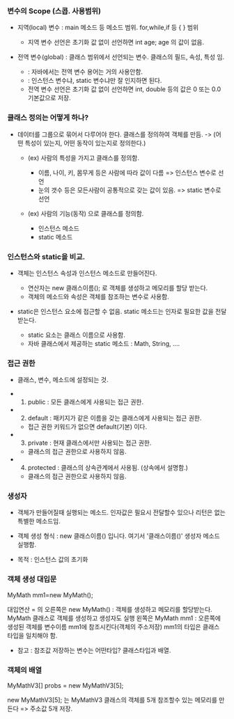 
### 변수의 Scope (스콥. 사용범위)

- 지역(local) 변수 : main 메소드 등 메소드 범위. for,while,if 등 { } 범위
    + 지역 변수 선언은 초기화 값 없이 선언하면 int age; age 의 값이 없음. 

- 전역 변수(global) : 클래스 범위에서 선언되는 변수. 클래스의 필드, 속성, 특성 임.
    +    : 자바에서는 전역 변수 용어는 거의 사용안함.
    +    : 인스턴스 변수냐, static 변수냐만 잘 인지하면 된다.
    + 전역 변수 선언은 초기화  값 없이 선언하면 int, double 등의 값은 0 또는 0.0 기본값으로 저장. 

### 클래스 정의는 어떻게 하나?

- 데이터를 그룹으로 묶어서 다루어야 한다. 클래스를 정의하여 객체를 만듬.
 -> (어떤 특성이 있는지, 어떤 동작이 있는지로 정의한다.)
  + (ex) 사람의 특성을 가지고 클래스를 정의함.
    + 이름, 나이, 키, 몸무게 등은 사람에 따라 값이 다름 => 인스턴스 변수로 선언
    + 눈의 갯수 등은 모든사람이 공통적으로 갖는 값이 있음. => static 변수로 선언

  + (ex) 사람의 기능(동작) 으로 클래스를 정의함.
    + 인스턴스 메소드
    + static 메소드


### 인스턴스와 static을 비교.

- 객체는 인스턴스 속성과 인스턴스 메소드로 만들어진다.
    + 연산자는 new 클래스이름(); 로 객체를 생성하고 메모리를 할당 받는다.
    + 객체의 메소드와 속성은 객체를 참조하는 변수로 사용함.

- static은 인스턴스 요소에 접근할 수 없음. static 메소드는 인자로 필요한 값을 전달 받는다.
    + static 요소는 클래스 이름으로 사용함.
    + 자바 클래스에서 제공하는 static 메소드 : Math, String, ....


### 접근 권한
- 클래스, 변수, 메소드에 설정되는 것.

- 1. public     : 모든 클래스에게 사용되는 접근 권한.

- 2. default    : 패키지가 같은 이름을 갖는 클래스에게 사용되는 접근 권한.
    + 접근 권한 키워드가 없으면 default(기본) 이다.

- 3. private    : 현재 클래스에서만 사용되는 접근 권한. 
    + 클래스의 접근 권한으로 사용하지 않음.

- 4. protected  : 클래스의 상속관계에서 사용됨. (상속에서 설명함.)
    + 클래스의 접근 권한으로 사용하지 않음.

### 생성자

- 객체가 만들어질때 실행되는 메소드. 인자값은 필요시 전달할수 있으나
리턴은 없는 특별한 메소드임.

- 객체 생성 형식 : new 클래스이름() 입니다. 여기서 '클래스이름()' 생성자 메소드 실행함.

- 목적 : 인스턴스 값의 초기화

### 객체 생성 대입문

MyMath mm1=new MyMath();

대입연산 = 의 오른쪽은 new MyMath() : 객체를 생성하고 메모리를 할당받는다.
                            MyMath 클래스로 객체를 생성하고 생성자도 실행
              왼쪽은 MyMath mm1 : 오른쪽에 생성된 객체를 변수이름 mm1에 참조시킨다(객체의 주소저장)
              mm1의 타입은 클래스 타입을 일치해야 함.

* 참고 : 참조값 저장하는 변수는 어떤타입? 클래스타입과 배열.

### 객체의 배열

 MyMathV3[] probs = new MyMathV3[5];

 new MyMathV3[5]; 는 MyMathV3 클래스의 객체를 5개 참조할수 있는 메모리를 만든다 => 주소값 5개 저장. 